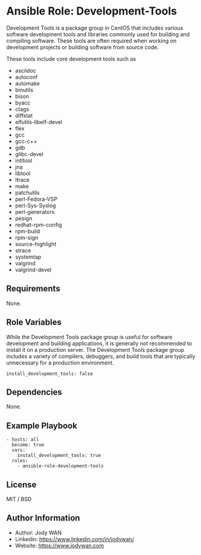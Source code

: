 Ansible Role: Development-Tools
=========

Development Tools is a package group in CentOS that includes various software development tools and libraries commonly used for building and compiling software. These tools are often required when working on development projects or building software from source code.

These tools include core development tools such as

* asciidoc
* autoconf
* automake
* binutils
* bison
* byacc
* ctags
* diffstat
* elfutils-libelf-devel
* flex
* gcc
* gcc-c++ 
* gdb
* glibc-devel
* intltool
* jna
* libtool
* ltrace
* make
* patchutils
* perl-Fedora-VSP
* perl-Sys-Syslog
* perl-generators
* pesign
* redhat-rpm-config
* rpm-build
* rpm-sign
* source-highlight
* strace
* systemtap
* valgrind
* valgrind-devel

Requirements
------------

None.

Role Variables
--------------
While the Development Tools package group is useful for software development and building applications, it is generally not recommended to install it on a production server. The Development Tools package group includes a variety of compilers, debuggers, and build tools that are typically unnecessary for a production environment.

    install_development_tools: false



Dependencies
------------

None.

Example Playbook
----------------

    - hosts: all
      become: true
      vars:
        install_development_tools: true
      roles:
        - ansible-role-development-tools

License
-------

MIT / BSD

Author Information
------------------

* Author: Jody WAN
* Linkedin: https://www.linkedin.com/in/jodywan/
* Website: https://www.jodywan.com
